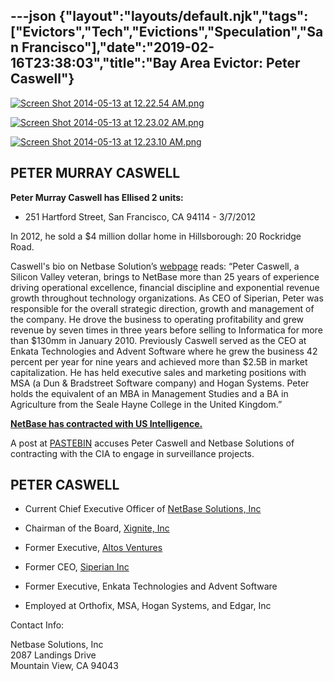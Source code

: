 ---json
{"layout":"layouts/default.njk","tags":["Evictors","Tech","Evictions","Speculation","San Francisco"],"date":"2019-02-16T23:38:03","title":"Bay Area Evictor: Peter Caswell"}
---

[![Screen Shot 2014-05-13 at 12.22.54 AM.png](https://images.squarespace-cdn.com/content/v1/52b7d7a6e4b0b3e376ac8ea2/1399965476356-CEIH1E3KCOWEGSE1IY40/ke17ZwdGBToddI8pDm48kC5FEzHk3EBqvlk8QWKQ5KBZw-zPPgdn4jUwVcJE1ZvWhcwhEtWJXoshNdA9f1qD7TjHkaYfD5WE2gtMQ4su2XqkkORPwApQOynHJVsysnUcrKj2-HNfk9mWOGBFUFzVvw/Screen+Shot+2014-05-13+at+12.22.54+AM.png)](https://images.squarespace-cdn.com/content/v1/52b7d7a6e4b0b3e376ac8ea2/1399965476356-CEIH1E3KCOWEGSE1IY40/ke17ZwdGBToddI8pDm48kC5FEzHk3EBqvlk8QWKQ5KBZw-zPPgdn4jUwVcJE1ZvWhcwhEtWJXoshNdA9f1qD7TjHkaYfD5WE2gtMQ4su2XqkkORPwApQOynHJVsysnUcrKj2-HNfk9mWOGBFUFzVvw/Screen+Shot+2014-05-13+at+12.22.54+AM.png) 

[![Screen Shot 2014-05-13 at 12.23.02 AM.png](https://images.squarespace-cdn.com/content/v1/52b7d7a6e4b0b3e376ac8ea2/1399965476780-IXOM4FWRQWZTCNG1SI25/ke17ZwdGBToddI8pDm48kFoOj7bDu9NNJRKrsAneRVpZw-zPPgdn4jUwVcJE1ZvWhcwhEtWJXoshNdA9f1qD7aKHqy_Pq5SZUkyxONRRLX5xRh4zbRnl5zXBp4_bEiE1LJDPhWqqxogNjxT0Olq1GQ/Screen+Shot+2014-05-13+at+12.23.02+AM.png)](https://images.squarespace-cdn.com/content/v1/52b7d7a6e4b0b3e376ac8ea2/1399965476780-IXOM4FWRQWZTCNG1SI25/ke17ZwdGBToddI8pDm48kFoOj7bDu9NNJRKrsAneRVpZw-zPPgdn4jUwVcJE1ZvWhcwhEtWJXoshNdA9f1qD7aKHqy_Pq5SZUkyxONRRLX5xRh4zbRnl5zXBp4_bEiE1LJDPhWqqxogNjxT0Olq1GQ/Screen+Shot+2014-05-13+at+12.23.02+AM.png) 

[![Screen Shot 2014-05-13 at 12.23.10 AM.png](https://images.squarespace-cdn.com/content/v1/52b7d7a6e4b0b3e376ac8ea2/1399965478018-STWBLJSXYFNPDPTG9EH3/ke17ZwdGBToddI8pDm48kJP3IBPjnp3ccq48decdVGZZw-zPPgdn4jUwVcJE1ZvWhcwhEtWJXoshNdA9f1qD7eYzOKsynbf6SIIjIVpddg_PNiXtqePpDvHDHTqOt6Ct3Wa5FqcWivmwIQzDzrdF_Q/Screen+Shot+2014-05-13+at+12.23.10+AM.png)](https://images.squarespace-cdn.com/content/v1/52b7d7a6e4b0b3e376ac8ea2/1399965478018-STWBLJSXYFNPDPTG9EH3/ke17ZwdGBToddI8pDm48kJP3IBPjnp3ccq48decdVGZZw-zPPgdn4jUwVcJE1ZvWhcwhEtWJXoshNdA9f1qD7eYzOKsynbf6SIIjIVpddg_PNiXtqePpDvHDHTqOt6Ct3Wa5FqcWivmwIQzDzrdF_Q/Screen+Shot+2014-05-13+at+12.23.10+AM.png) 

**PETER MURRAY CASWELL**
------------------------

**Peter Murray Caswell has Ellised 2 units:**

*   251 Hartford Street, San Francisco, CA 94114 - 3/7/2012
    

In 2012, he sold a $4 million dollar home in Hillsborough: 20 Rockridge Road.

Caswell's bio on Netbase Solution’s [webpage](http://www.netbase.com/about-netbase/leadership-team/) reads: “Peter Caswell, a Silicon Valley veteran, brings to NetBase more than 25 years of experience driving operational excellence, financial discipline and exponential revenue growth throughout technology organizations. As CEO of Siperian, Peter was responsible for the overall strategic direction, growth and management of the company. He drove the business to operating profitability and grew revenue by seven times in three years before selling to Informatica for more than $130mm in January 2010. Previously Caswell served as the CEO at Enkata Technologies and Advent Software where he grew the business 42 percent per year for nine years and achieved more than $2.5B in market capitalization. He has held executive sales and marketing positions with MSA (a Dun & Bradstreet Software company) and Hogan Systems. Peter holds the equivalent of an MBA in Management Studies and a BA in Agriculture from the Seale Hayne College in the United Kingdom.”

**[NetBase has contracted with US Intelligence.](#)**

  
A post at [PASTEBIN](http://pastebin.com/yibvCprU) accuses Peter Caswell and Netbase Solutions of contracting with the CIA to engage in surveillance projects.

**PETER CASWELL**
-----------------

*   Current Chief Executive Officer of [NetBase Solutions, Inc](http://www.corporationwiki.com/California/Mountain-View/netbase-solutions-inc/44046889.aspx)
    
*   Chairman of the Board, [Xignite, Inc](http://www.corporationwiki.com/California/San-Mateo/xignite-inc/51002172.aspx)
    
*   Former Executive, [Altos Ventures](http://www.corporationwiki.com/California/Menlo-Park/altos-ventures/65329869.aspx)
    
*   Former CEO, [Siperian Inc](http://www.corporationwiki.com/California/Foster-City/siperian-inc/37543977.aspx)
    
*   Former Executive, Enkata Technologies and Advent Software
    
*   Employed at Orthofix, MSA, Hogan Systems, and Edgar, Inc
    

Contact Info:

Netbase Solutions, Inc  
2087 Landings Drive  
Mountain View, CA 94043